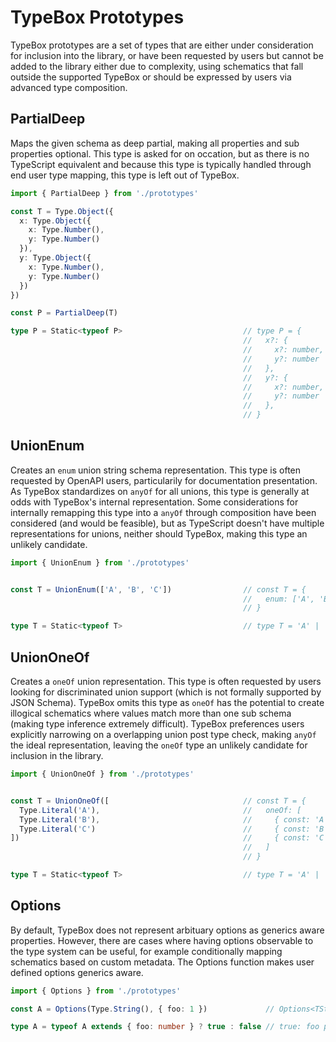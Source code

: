 # TypeBox Prototypes

TypeBox prototypes are a set of types that are either under consideration for inclusion into the library, or have been requested by users but cannot be added to the library either due to complexity, using schematics that fall outside the supported TypeBox or should be expressed by users via advanced type composition.


## PartialDeep

Maps the given schema as deep partial, making all properties and sub properties optional. This type is asked for on occation, but as there is no TypeScript equivalent and because this type is typically handled through end user type mapping, this type is left out of TypeBox.

```typescript
import { PartialDeep } from './prototypes'

const T = Type.Object({ 
  x: Type.Object({
    x: Type.Number(),
    y: Type.Number()
  }),
  y: Type.Object({
    x: Type.Number(),
    y: Type.Number()
  })
})

const P = PartialDeep(T)

type P = Static<typeof P>                           // type P = {
                                                    //   x?: {
                                                    //     x?: number,
                                                    //     y?: number
                                                    //   },
                                                    //   y?: {
                                                    //     x?: number,
                                                    //     y?: number
                                                    //   },
                                                    // }
```

## UnionEnum

Creates an `enum` union string schema representation. This type is often requested by OpenAPI users, particularily for documentation presentation. As TypeBox standardizes on `anyOf` for all unions, this type is generally at odds with TypeBox's internal representation. Some considerations for internally remapping this type into a `anyOf` through composition have been considered (and would be feasible), but as TypeScript doesn't have multiple representations for unions, neither should TypeBox, making this type an unlikely candidate.

```typescript
import { UnionEnum } from './prototypes'


const T = UnionEnum(['A', 'B', 'C'])                // const T = {
                                                    //   enum: ['A', 'B', 'C']
                                                    // }

type T = Static<typeof T>                           // type T = 'A' | 'B' | 'C'

```
## UnionOneOf

Creates a `oneOf` union representation. This type is often requested by users looking for discriminated union support (which is not formally supported by JSON Schema). TypeBox omits this type as `oneOf` has the potential to create illogical schematics where values match more than one sub schema (making type inference extremely difficult). TypeBox preferences users explicitly narrowing on a overlapping union post type check, making `anyOf` the ideal representation, leaving the `oneOf` type an unlikely candidate for inclusion in the library.


```typescript
import { UnionOneOf } from './prototypes'


const T = UnionOneOf([                              // const T = {
  Type.Literal('A'),                                //   oneOf: [
  Type.Literal('B'),                                //     { const: 'A' },
  Type.Literal('C')                                 //     { const: 'B' },
])                                                  //     { const: 'C' },
                                                    //   ]
                                                    // }

type T = Static<typeof T>                           // type T = 'A' | 'B' | 'C'

```

## Options

By default, TypeBox does not represent arbituary options as generics aware properties. However, there are cases where having options observable to the type system can be useful, for example conditionally mapping schematics based on custom metadata. The Options function makes user defined options generics aware.

```typescript
import { Options } from './prototypes'

const A = Options(Type.String(), { foo: 1 })             // Options<TString, { foo: number }>

type A = typeof A extends { foo: number } ? true : false // true: foo property is observable to the type system
```